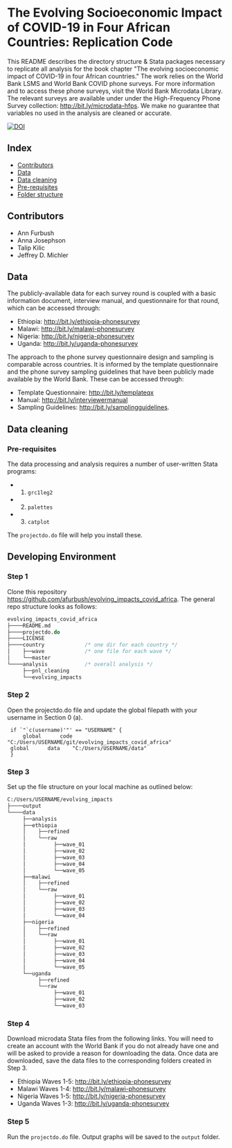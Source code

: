 # The Evolving Socioeconomic Impact of COVID-19 in Four African Countries: Replication Code

This README describes the directory structure & Stata packages necessary to replicate all analysis for the book chapter "The evolving socioeconomic impact of COVID-19 in four African countries." The work relies on the World Bank LSMS and World Bank COVID phone surveys. For more information and to access these phone surveys, visit the World Bank Microdata Library. The relevant surveys are available under under the High-Frequency Phone Survey collection: http://bit.ly/microdata-hfps. We make no guarantee that variables no used in the analysis are cleaned or accurate.

[![DOI](https://zenodo.org/badge/340188218.svg)](https://zenodo.org/badge/latestdoi/340188218)

 ## Index
 
 - [Contributors](#contributors)
 - [Data](#data)
 - [Data cleaning](#data-cleaning)
 - [Pre-requisites](#pre-requisites)
 - [Folder structure](#folder-structure)

## Contributors

* Ann Furbush
* Anna Josephson 
* Talip Kilic 
* Jeffrey D. Michler

## Data 

The publicly-available data for each survey round is coupled with a basic information document, interview manual, and questionnaire for that round, which can be accessed through: 
 - Ethiopia: http://bit.ly/ethiopia-phonesurvey 
 - Malawi: http://bit.ly/malawi-phonesurvey 
 - Nigeria: http://bit.ly/nigeria-phonesurvey
 - Uganda: http://bit.ly/uganda-phonesurvey 
 
The approach to the phone survey questionnaire design and sampling is comparable across countries. It is informed by the template questionnaire and the phone survey sampling guidelines that have been publicly made available by the World Bank. These can be accessed through: 
 - Template Questionnaire: http://bit.ly/templateqx 
 - Manual: http://bit.ly/interviewermanual
 - Sampling Guidelines: http://bit.ly/samplingguidelines.

## Data cleaning

### Pre-requisites

The data processing and analysis requires a number of user-written Stata programs:
   * 1. `grc1leg2`
   * 2. `palettes`
   * 3. `catplot`

The `projectdo.do` file will help you install these.

## Developing Environment

### Step 1

Clone this  repository https://github.com/afurbush/evolving_impacts_covid_africa. The general repo structure looks as follows:<br>

```stata
evolving_impacts_covid_africa
├────README.md
├────projectdo.do
├────LICENSE
├────country             /* one dir for each country */
│    ├──wave             /* one file for each wave */
│    └──master
└────analysis            /* overall analysis */
     ├──pnl_cleaning
     └──evolving_impacts
```

### Step 2

Open the projectdo.do file and update the global filepath with your username in Section 0 (a).

   ```
    if `"`c(username)'"' == "USERNAME" {
        global 		code  	"C:/Users/USERNAME/git/evolving_impacts_covid_africa"
	global 		data	"C:/Users/USERNAME/data"
    }
   ```

### Step 3

Set up the file structure on your local machine as outlined below: 

```stata
C:/Users/USERNAME/evolving_impacts
├────output
└────data
     ├──analysis
     ├──ethiopia
     │    ├──refined
     │    └──raw
     │         ├──wave_01
     │         ├──wave_02
     │         ├──wave_03
     │         ├──wave_04
     │         └──wave_05
     ├──malawi
     │    ├──refined
     │    └──raw
     │         ├──wave_01
     │         ├──wave_02
     │         ├──wave_03
     │         └──wave_04
     ├──nigeria
     │    ├──refined
     │    └──raw
     │         ├──wave_01
     │         ├──wave_02
     │         ├──wave_03
     │         ├──wave_04
     │         └──wave_05
     └──uganda
          ├──refined
          └──raw
               ├──wave_01
               ├──wave_02
               └──wave_03
```

### Step 4

Download microdata Stata files from the following links. You will need to create an account with the World Bank if you do not already have one and will be asked to provide a reason for downloading the data. Once data are downloaded, save the data files to the corresponding folders created in Step 3. 
 - Ethiopia Waves 1-5: http://bit.ly/ethiopia-phonesurvey 
 - Malawi Waves 1-4: http://bit.ly/malawi-phonesurvey 
 - Nigeria Waves 1-5: http://bit.ly/nigeria-phonesurvey
 - Uganda Waves 1-3: http://bit.ly/uganda-phonesurvey 

### Step 5

Run the `projectdo.do` file. Output graphs will be saved to the `output` folder. 
